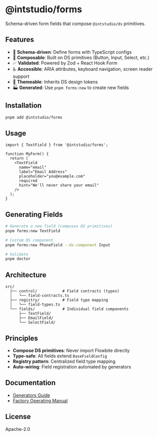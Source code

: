 # @intstudio/forms

Schema-driven form fields that compose `@intstudio/ds` primitives.

## Features

- 🎯 **Schema-driven**: Define forms with TypeScript configs
- 🧩 **Composable**: Built on DS primitives (Button, Input, Select, etc.)
- ✅ **Validated**: Powered by Zod + React Hook Form
- ♿ **Accessible**: ARIA attributes, keyboard navigation, screen reader support
- 🎨 **Themeable**: Inherits DS design tokens
- 🏭 **Generated**: Use `pnpm forms:new` to create new fields

## Installation

```bash
pnpm add @intstudio/forms
```

## Usage

```tsx
import { TextField } from '@intstudio/forms';

function MyForm() {
  return (
    <TextField
      name="email"
      label="Email Address"
      placeholder="you@example.com"
      required
      hint="We'll never share your email"
    />
  );
}
```

## Generating Fields

```bash
# Generate a new field (composes DS primitives)
pnpm forms:new TextField

# Custom DS component
pnpm forms:new PhoneField --ds-component Input

# Validate
pnpm doctor
```

## Architecture

```
src/
  ├── control/           # Field contracts (types)
  │   └── field-contracts.ts
  ├── registry/          # Field type mapping
  │   └── field-types.ts
  └── fields/            # Individual field components
      ├── TextField/
      ├── EmailField/
      └── SelectField/
```

## Principles

- **Compose DS primitives**: Never import Flowbite directly
- **Type-safe**: All fields extend `BaseFieldConfig`
- **Registry pattern**: Centralized field type mapping
- **Auto-wiring**: Field registration automated by generators

## Documentation

- [Generators Guide](../../docs/handbook/GENERATORS_GUIDE.md)
- [Factory Operating Manual](../../docs/handbook/FACTORY_OPERATING_MANUAL.md)

## License

Apache-2.0
